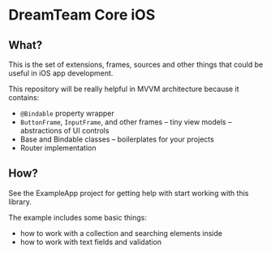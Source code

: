 # DreamTeam Core iOS

## What?

This is the set of extensions, frames, sources and other things that could be useful in iOS app development.

This repository will be really helpful in MVVM architecture because it contains:

* `@Bindable` property wrapper
* `ButtonFrame`, `InputFrame`, and other frames – tiny view models – abstractions of UI controls
* Base and Bindable classes – boilerplates for your projects
* Router implementation

## How?

See the ExampleApp project for getting help with start working with this library.

The example includes some basic things:

* how to work with a collection and searching elements inside
* how to work with text fields and validation
